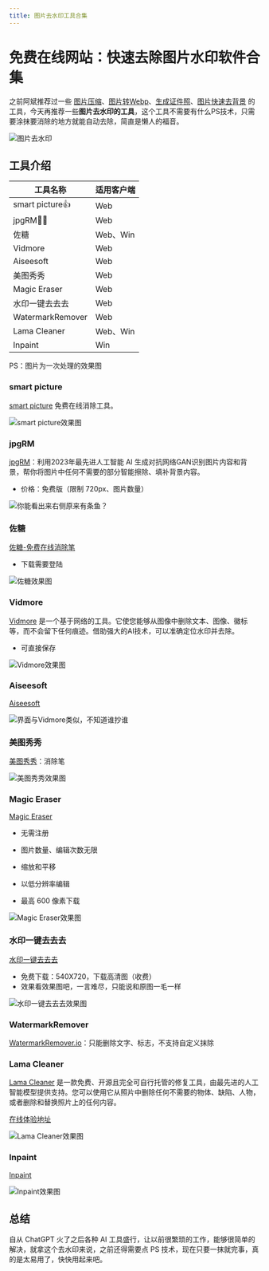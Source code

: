 ```yaml
---
title: 图片去水印工具合集
---
```


# 免费在线网站：快速去除图片水印软件合集

之前阿斌推荐过一些 [图片压缩](https://www.wangdu.site/software/33.html)、[图片转Webp](https://www.wangdu.site/software/796.html)、[生成证件照](https://www.wangdu.site/software/1665.html)、[图片快速去背景](https://www.wangdu.site/software/86.html) 的工具，今天再推荐一些**图片去水印的工具**，这个工具不需要有什么PS技术，只需要涂抹要消除的地方就能自动去除，简直是懒人的福音。

![图片去水印](https://usacdn.wangdu.site/file/blog-cdn/WP-CDN-02/2023/202307301155053.png)

## 工具介绍

| 工具名称         | 适用客户端 |
| ---------------- | ---------- |
| smart picture👍   | Web        |
| jpgRM👍🏻          | Web        |
| 佐糖             | Web、Win   |
| Vidmore          | Web        |
| Aiseesoft        | Web        |
| 美图秀秀         | Web        |
| Magic Eraser     | Web        |
| 水印一键去去去   | Web        |
| WatermarkRemover | Web        |
| Lama Cleaner     | Web、Win   |
| Inpaint          | Win        |

PS：图片为一次处理的效果图

### smart picture

[smart picture](https://vaiui.com/) 免费在线消除工具。

![smart picture效果图](https://usacdn.wangdu.site/file/blog-cdn/WP-CDN-02/2024/202403291139031.webp)

### jpgRM

[jpgRM](https://jpgrm.com/)：利用2023年最先进人工智能 AI 生成对抗网络GAN识别图片内容和背景，帮你将图片中任何不需要的部分智能擦除、填补背景内容。

- 价格：免费版（限制 720px、图片数量）

![你能看出来右侧原来有条鱼？](https://usacdn.wangdu.site/file/blog-cdn/WP-CDN-02/2023/202307281732545.jpg)

### 佐糖

[佐糖-免费在线消除笔](https://picwish.cn/remove-unwanted-object)

- 下载需要登陆

![佐糖效果图](https://usacdn.wangdu.site/file/blog-cdn/WP-CDN-02/2023/202307281735720.jpg)

### Vidmore

[Vidmore](https://www.vidmore.com/zh/watermark-remover/) 是一个基于网络的工具。它使您能够从图像中删除文本、图像、徽标等，而不会留下任何痕迹。借助强大的AI技术，可以准确定位水印并去除。

- 可直接保存

![Vidmore效果图](https://usacdn.wangdu.site/file/blog-cdn/WP-CDN-02/2023/202307281745454.jpg)

### Aiseesoft

[Aiseesoft](https://zh-cn.aiseesoft.com/watermark-remover-online/#)

![界面与Vidmore类似，不知道谁抄谁](https://usacdn.wangdu.site/file/blog-cdn/WP-CDN-02/2023/202307281750057.jpg)

### 美图秀秀

[美图秀秀](https://pc.meitu.com/image/edit/?from=special_function)：消除笔

![美图秀秀效果图](https://usacdn.wangdu.site/file/blog-cdn/WP-CDN-02/2023/202307301037173.jpg)

### Magic Eraser

[Magic Eraser](https://www.magiceraser.io/) 

- 无需注册

- 图片数量、编辑次数无限
- 缩放和平移
- 以低分辨率编辑
- 最高 600 像素下载

![Magic Eraser效果图](https://usacdn.wangdu.site/file/blog-cdn/WP-CDN-02/2023/202307301022918.jpg)

### 水印一键去去去

[水印一键去去去](https://quququ.cn/)

- 免费下载：540X720，下载高清图（收费）
- 效果看效果图吧，一言难尽，只能说和原图一毛一样

![水印一键去去去效果图](https://usacdn.wangdu.site/file/blog-cdn/WP-CDN-02/2023/202307301030152.webp)

### WatermarkRemover

[WatermarkRemover.io](https://www.watermarkremover.io/zh)：只能删除文字、标志，不支持自定义抹除

### Lama Cleaner

[Lama Cleaner](https://lama-cleaner-docs.vercel.app/) 是一款免费、开源且完全可自行托管的修复工具，由最先进的人工智能模型提供支持。您可以使用它从照片中删除任何不需要的物体、缺陷、人物，或者删除和替换照片上的任何内容。

[在线体验地址](https://huggingface.co/spaces/Sanster/Lama-Cleaner-lama)

![Lama Cleaner效果图](https://usacdn.wangdu.site/file/blog-cdn/WP-CDN-02/2023/202307301116239.jpg)

### Inpaint

[Inpaint](https://www.52pojie.cn/thread-1831710-1-1.html)

![Inpaint效果图](https://usacdn.wangdu.site/file/blog-cdn/WP-CDN-02/2023/202309110953737.webp)

## 总结

自从 ChatGPT 火了之后各种 AI 工具盛行，让以前很繁琐的工作，能够很简单的解决，就拿这个去水印来说，之前还得需要点 PS 技术，现在只要一抹就完事，真的是太易用了，快快用起来吧。
